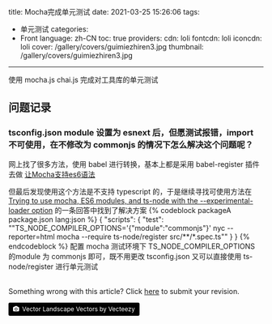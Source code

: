title: Mocha完成单元测试
date: 2021-03-25 15:26:06
tags:
- 单元测试
categories:
- Front
language: zh-CN
toc: true
providers:
    cdn: loli
    fontcdn: loli
    iconcdn: loli
cover: /gallery/covers/guimiezhiren3.jpg
thumbnail: /gallery/covers/guimiezhiren3.jpg
---

使用 mocha.js chai.js 完成对工具库的单元测试

<!-- more -->

## 问题记录

### tsconfig.json module 设置为 esnext 后，但愿测试报错，import 不可使用，在不修改为 commonjs 的情况下怎么解决这个问题呢？

网上找了很多方法，使用 babel 进行转换，基本上都是采用 babel-register 插件去做 [让Mocha支持es6语法](https://greenfavo.github.io/blog/docs/02.html)

但最后发现使用这个方法是不支持 typescript 的，于是继续寻找可使用方法在 [Trying to use mocha, ES6 modules, and ts-node with the --experimental-loader option](https://stackoverflow.com/questions/65376414/trying-to-use-mocha-es6-modules-and-ts-node-with-the-experimental-loader-opt) 的一条回答中找到了解决方案 
{% codeblock packageA package.json lang:json %}
  {
    "scripts": {
      "test": ""TS_NODE_COMPILER_OPTIONS='{\"module\":\"commonjs\"}' nyc --reporter=html mocha --require ts-node/register src/**/*.spec.ts""
    }
  }
{% endcodeblock %}
配置 mocha 测试环境下 TS_NODE_COMPILER_OPTIONS 的module 为 commonjs 即可，既不用更改 tsconfig.json 又可以直接使用 ts-node/register 进行单元测试

<br>

<article class="message message-immersive is-warning">
<div class="message-body">
<i class="fas fa-question-circle mr-2"></i>Something wrong with this article? 
Click <a href="https://github.com/blacklisten/nblogs/edit/site/source/_posts/2021/Mocha.md">here</a> 
to submit your revision.
</div>
</article>

<a style="background-color:black;color:white;text-decoration:none;padding:4px 6px;font-size:12px;line-height:1.2;display:inline-block;border-radius:3px" href="https://www.vecteezy.com/free-vector/vector-landscape" target="_blank" rel="noopener noreferrer" title="Vector Landscape Vectors by Vecteezy"><span style="display:inline-block;padding:2px 3px"><svg xmlns="http://www.w3.org/2000/svg" style="height:12px;width:auto;position:relative;vertical-align:middle;top:-1px;fill:white" viewBox="0 0 32 32"><path d="M20.8 18.1c0 2.7-2.2 4.8-4.8 4.8s-4.8-2.1-4.8-4.8c0-2.7 2.2-4.8 4.8-4.8 2.7.1 4.8 2.2 4.8 4.8zm11.2-7.4v14.9c0 2.3-1.9 4.3-4.3 4.3h-23.4c-2.4 0-4.3-1.9-4.3-4.3v-15c0-2.3 1.9-4.3 4.3-4.3h3.7l.8-2.3c.4-1.1 1.7-2 2.9-2h8.6c1.2 0 2.5.9 2.9 2l.8 2.4h3.7c2.4 0 4.3 1.9 4.3 4.3zm-8.6 7.5c0-4.1-3.3-7.5-7.5-7.5-4.1 0-7.5 3.4-7.5 7.5s3.3 7.5 7.5 7.5c4.2-.1 7.5-3.4 7.5-7.5z"></path></svg></span><span style="display:inline-block;padding:2px 3px">Vector Landscape Vectors by Vecteezy</span></a>
